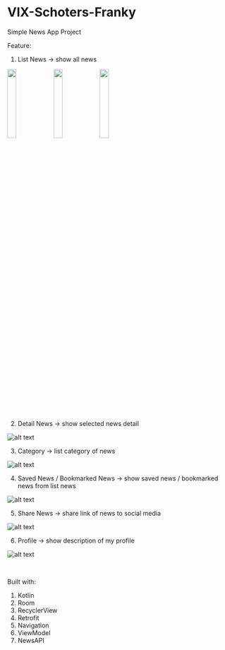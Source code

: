 # VIX-Schoters-Franky


Simple News App Project

Feature:
1. List News → show all news 

<img src="https://github.com/Darkgaze-Tech/VIX-Schoters-Franky/blob/main/UI/Home%20Top%20News.png" width=20% height=20%>
<img src="https://github.com/Darkgaze-Tech/VIX-Schoters-Franky/blob/main/UI/Home%20Latest.png" width=20% height=20%>
<img src="https://github.com/Darkgaze-Tech/VIX-Schoters-Franky/blob/main/UI/Home%20Trending.png" width=20% height=20%>

2. Detail News → show selected news detail

![alt text](https://github.com/Darkgaze-Tech/VIX-Schoters-Franky/blob/main/UI/Detail%20News.png)

3. Category → list category of news

![alt text](https://github.com/Darkgaze-Tech/VIX-Schoters-Franky/blob/main/UI/Categories.png)

4. Saved News / Bookmarked News → show saved news / bookmarked news from list news

![alt text](https://github.com/Darkgaze-Tech/VIX-Schoters-Franky/blob/main/UI/Favorites.png)

5. Share News → share link of news to social media

![alt text](https://github.com/Darkgaze-Tech/VIX-Schoters-Franky/blob/main/UI/Share%20News.png)

6. Profile → show description of my profile

![alt text](https://github.com/Darkgaze-Tech/VIX-Schoters-Franky/blob/main/UI/My%20Profile.png)

<br />

Built with:
1. Kotlin
2. Room
3. RecyclerView
4. Retrofit
5. Navigation
6. ViewModel
7. NewsAPI
